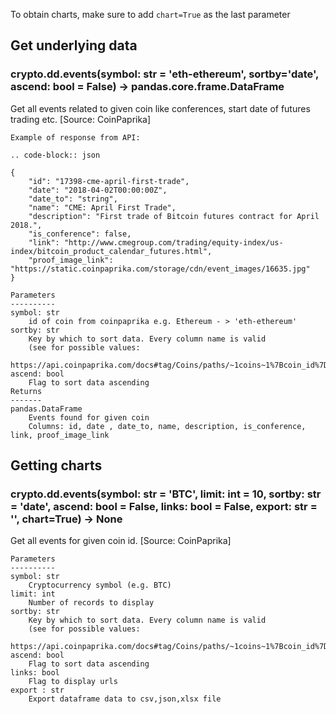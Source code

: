 To obtain charts, make sure to add `chart=True` as the last parameter

## Get underlying data 
### crypto.dd.events(symbol: str = 'eth-ethereum', sortby='date', ascend: bool = False) -> pandas.core.frame.DataFrame

Get all events related to given coin like conferences, start date of futures trading etc.
    [Source: CoinPaprika]

    Example of response from API:

    .. code-block:: json

    {
        "id": "17398-cme-april-first-trade",
        "date": "2018-04-02T00:00:00Z",
        "date_to": "string",
        "name": "CME: April First Trade",
        "description": "First trade of Bitcoin futures contract for April 2018.",
        "is_conference": false,
        "link": "http://www.cmegroup.com/trading/equity-index/us-index/bitcoin_product_calendar_futures.html",
        "proof_image_link": "https://static.coinpaprika.com/storage/cdn/event_images/16635.jpg"
    }

    Parameters
    ----------
    symbol: str
        id of coin from coinpaprika e.g. Ethereum - > 'eth-ethereum'
    sortby: str
        Key by which to sort data. Every column name is valid
        (see for possible values:
        https://api.coinpaprika.com/docs#tag/Coins/paths/~1coins~1%7Bcoin_id%7D~1events/get).
    ascend: bool
        Flag to sort data ascending
    Returns
    -------
    pandas.DataFrame
        Events found for given coin
        Columns: id, date , date_to, name, description, is_conference, link, proof_image_link

## Getting charts 
### crypto.dd.events(symbol: str = 'BTC', limit: int = 10, sortby: str = 'date', ascend: bool = False, links: bool = False, export: str = '', chart=True) -> None

Get all events for given coin id. [Source: CoinPaprika]

    Parameters
    ----------
    symbol: str
        Cryptocurrency symbol (e.g. BTC)
    limit: int
        Number of records to display
    sortby: str
        Key by which to sort data. Every column name is valid
        (see for possible values:
        https://api.coinpaprika.com/docs#tag/Coins/paths/~1coins~1%7Bcoin_id%7D~1events/get).
    ascend: bool
        Flag to sort data ascending
    links: bool
        Flag to display urls
    export : str
        Export dataframe data to csv,json,xlsx file
